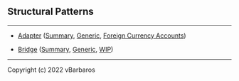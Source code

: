 ## Structural Patterns
<hr>

* [Adapter](adapter/) 
  ([Summary](adapter/adapter-summary.md),
   [Generic](adapter/adapter_generic.py), 
   [Foreign Currency Accounts](adapter/adapter_foreign_currency_account.py))

* [Bridge](bridge/) 
  ([Summary](bridge/bridge-summary.md),
   [Generic](bridge/bridge_generic.py), 
   [WIP](bridge/))


<hr>
Copyright (c) 2022 vBarbaros